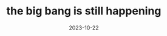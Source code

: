---
title: the big bang is still happening
date: 2023-10-22
type: fragment
tags:
- fragment
- CREATE SOMETHING
- big bang
---